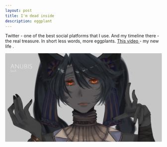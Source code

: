 ```yaml
---
layout: post
title: I'm dead inside 
description: eggplant
---
```


<!-- Твиттер - одна из самых лучших соц сетей, которыми я пользуюсь. А моя лента там - настоящее сокровище. Короче меньше слов, больше баклажанов. <a href = "https://youtu.be/Mba9PePsi2o"> Это видео </a> - моя новая жизнь . -->

Twitter - one of the best social platforms that I use. And my timeline there - the real treasure. In short less words, more eggplants. <a href = "https://youtu.be/Mba9PePsi2o"> This video </a> - my new life . 

<div><img src="/blog/images/anubis.png"></div>
